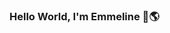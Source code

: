 ### Hello World, I'm Emmeline 👋🌎
 
<!--

📚 - I'm currently studying Computing & Security Technology at Drexel University. I'm interested in the Cloud, Security, and DevOps!
-->
